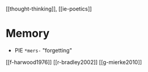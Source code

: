 [[thought-thinking]], [[ie-poetics]]
# Memory
- PIE `*mers-` "forgetting"




[[f-harwood1976]]
[[r-bradley2002]]
[[g-mierke2010]]